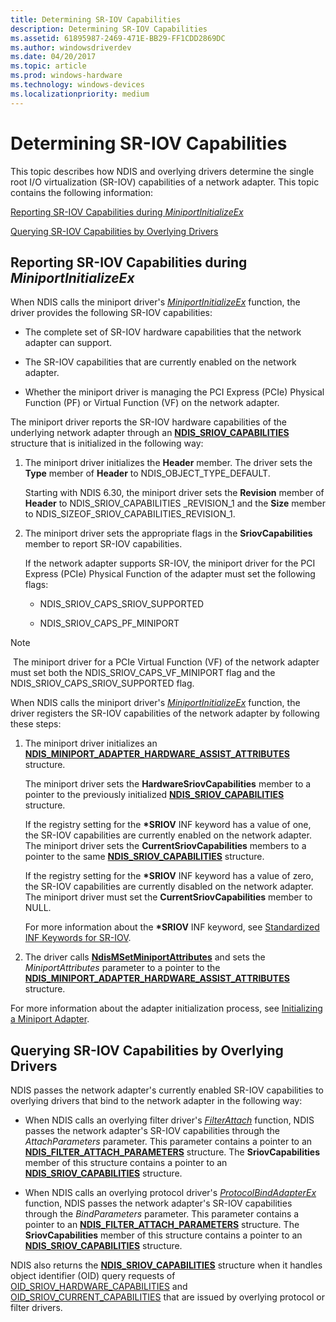 ```yaml
---
title: Determining SR-IOV Capabilities
description: Determining SR-IOV Capabilities
ms.assetid: 61895987-2469-471E-BB29-FF1CDD2869DC
ms.author: windowsdriverdev
ms.date: 04/20/2017
ms.topic: article
ms.prod: windows-hardware
ms.technology: windows-devices
ms.localizationpriority: medium
---
```


# Determining SR-IOV Capabilities


This topic describes how NDIS and overlying drivers determine the single root I/O virtualization (SR-IOV) capabilities of a network adapter. This topic contains the following information:

[Reporting SR-IOV Capabilities during *MiniportInitializeEx*](#report)

[Querying SR-IOV Capabilities by Overlying Drivers](#query)

## Reporting SR-IOV Capabilities during *MiniportInitializeEx*


When NDIS calls the miniport driver's [*MiniportInitializeEx*](https://msdn.microsoft.com/library/windows/hardware/ff559389) function, the driver provides the following SR-IOV capabilities:

-   The complete set of SR-IOV hardware capabilities that the network adapter can support.

-   The SR-IOV capabilities that are currently enabled on the network adapter.

-   Whether the miniport driver is managing the PCI Express (PCIe) Physical Function (PF) or Virtual Function (VF) on the network adapter.

The miniport driver reports the SR-IOV hardware capabilities of the underlying network adapter through an [**NDIS\_SRIOV\_CAPABILITIES**](https://msdn.microsoft.com/library/windows/hardware/hh451677) structure that is initialized in the following way:

1.  The miniport driver initializes the **Header** member. The driver sets the **Type** member of **Header** to NDIS\_OBJECT\_TYPE\_DEFAULT.

    Starting with NDIS 6.30, the miniport driver sets the **Revision** member of **Header** to NDIS\_SRIOV\_CAPABILITIES \_REVISION\_1 and the **Size** member to NDIS\_SIZEOF\_SRIOV\_CAPABILITIES\_REVISION\_1.

2.  The miniport driver sets the appropriate flags in the **SriovCapabilities** member to report SR-IOV capabilities.

    If the network adapter supports SR-IOV, the miniport driver for the PCI Express (PCIe) Physical Function of the adapter must set the following flags:

    -   NDIS\_SRIOV\_CAPS\_SRIOV\_SUPPORTED

    -   NDIS\_SRIOV\_CAPS\_PF\_MINIPORT

   > [!NOTE]
   > The miniport driver for a PCIe Virtual Function (VF) of the network adapter must set both the NDIS\_SRIOV\_CAPS\_VF\_MINIPORT flag and the NDIS\_SRIOV\_CAPS\_SRIOV\_SUPPORTED flag.    

When NDIS calls the miniport driver's [*MiniportInitializeEx*](https://msdn.microsoft.com/library/windows/hardware/ff559389) function, the driver registers the SR-IOV capabilities of the network adapter by following these steps:

1.  The miniport driver initializes an [**NDIS\_MINIPORT\_ADAPTER\_HARDWARE\_ASSIST\_ATTRIBUTES**](https://msdn.microsoft.com/library/windows/hardware/ff565924) structure.

    The miniport driver sets the **HardwareSriovCapabilities** member to a pointer to the previously initialized [**NDIS\_SRIOV\_CAPABILITIES**](https://msdn.microsoft.com/library/windows/hardware/hh451677) structure.

    If the registry setting for the **\*SRIOV** INF keyword has a value of one, the SR-IOV capabilities are currently enabled on the network adapter. The miniport driver sets the **CurrentSriovCapabilities** members to a pointer to the same [**NDIS\_SRIOV\_CAPABILITIES**](https://msdn.microsoft.com/library/windows/hardware/hh451677) structure.

    If the registry setting for the **\*SRIOV** INF keyword has a value of zero, the SR-IOV capabilities are currently disabled on the network adapter. The miniport driver must set the **CurrentSriovCapabilities** member to NULL.

    For more information about the **\*SRIOV** INF keyword, see [Standardized INF Keywords for SR-IOV](standardized-inf-keywords-for-sr-iov.md).

2.  The driver calls [**NdisMSetMiniportAttributes**](https://msdn.microsoft.com/library/windows/hardware/ff563672) and sets the *MiniportAttributes* parameter to a pointer to the [**NDIS\_MINIPORT\_ADAPTER\_HARDWARE\_ASSIST\_ATTRIBUTES**](https://msdn.microsoft.com/library/windows/hardware/ff565924) structure.

For more information about the adapter initialization process, see [Initializing a Miniport Adapter](initializing-a-miniport-adapter.md).

## Querying SR-IOV Capabilities by Overlying Drivers


NDIS passes the network adapter's currently enabled SR-IOV capabilities to overlying drivers that bind to the network adapter in the following way:

-   When NDIS calls an overlying filter driver's [*FilterAttach*](https://msdn.microsoft.com/library/windows/hardware/ff549905) function, NDIS passes the network adapter's SR-IOV capabilities through the *AttachParameters* parameter. This parameter contains a pointer to an [**NDIS\_FILTER\_ATTACH\_PARAMETERS**](https://msdn.microsoft.com/library/windows/hardware/ff565481) structure. The **SriovCapabilities** member of this structure contains a pointer to an [**NDIS\_SRIOV\_CAPABILITIES**](https://msdn.microsoft.com/library/windows/hardware/hh451677) structure.

-   When NDIS calls an overlying protocol driver's [*ProtocolBindAdapterEx*](https://msdn.microsoft.com/library/windows/hardware/ff570220) function, NDIS passes the network adapter's SR-IOV capabilities through the *BindParameters* parameter. This parameter contains a pointer to an [**NDIS\_FILTER\_ATTACH\_PARAMETERS**](https://msdn.microsoft.com/library/windows/hardware/ff565481) structure. The **SriovCapabilities** member of this structure contains a pointer to an [**NDIS\_SRIOV\_CAPABILITIES**](https://msdn.microsoft.com/library/windows/hardware/hh451677) structure.

NDIS also returns the [**NDIS\_SRIOV\_CAPABILITIES**](https://msdn.microsoft.com/library/windows/hardware/hh451677) structure when it handles object identifier (OID) query requests of [OID\_SRIOV\_HARDWARE\_CAPABILITIES](https://msdn.microsoft.com/library/windows/hardware/hh451862) and [OID\_SRIOV\_CURRENT\_CAPABILITIES](https://msdn.microsoft.com/library/windows/hardware/hh451859) that are issued by overlying protocol or filter drivers.

 

 






